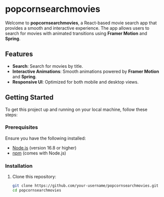 # popcornsearchmovies

Welcome to **popcornsearchmovies**, a React-based movie search app that provides a smooth and interactive experience. The app allows users to search for movies with animated transitions using **Framer Motion** and **Spring**.

## Features

- **Search**: Search for movies by title.
- **Interactive Animations**: Smooth animations powered by **Framer Motion** and **Spring**.
- **Responsive UI**: Optimized for both mobile and desktop views.

## Getting Started

To get this project up and running on your local machine, follow these steps:

### Prerequisites

Ensure you have the following installed:

- [Node.js](https://nodejs.org/en/) (version 16.8 or higher)
- [npm](https://www.npmjs.com/) (comes with Node.js)

### Installation

1. Clone this repository:

   ```bash
   git clone https://github.com/your-username/popcornsearchmovies.git
   cd popcornsearchmovies
